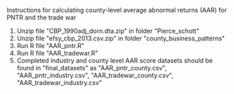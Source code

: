 Instructions for calculating county-level average abnormal returns (AAR) for PNTR and the trade war 
1. Unzip file "CBP_1990adj_dorn.dta.zip" in folder "Pierce_schott" 
2. Unzip file "efsy_cbp_2013.csv.zip" in folder "county_business_patterns"
3. Run R file "AAR_pntr.R"
4. Run R file "AAR_tradewar.R" 
5. Completed industry and county level AAR score datasets should be found in "final_datasets" as "AAR_pntr_county.csv", "AAR_pntr_industry.csv", "AAR_tradewar_county.csv", "AAR_tradewar_industry.csv"

